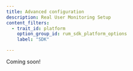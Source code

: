 ```yaml
---
title: Advanced configuration
description: Real User Monitoring Setup
content_filters:
  - trait_id: platform
    option_group_id: rum_sdk_platform_options
    label: "SDK"

---
```


Coming soon!

